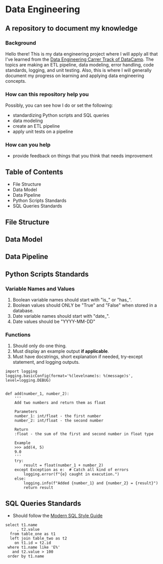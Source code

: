 
# Data Engineering
## A repository to document my knowledge
### Background
Hello there! This is my data engineering project where I will apply all that I've learned from the [Data Engineering Carrer Track of DataCamp](https://app.datacamp.com/learn/career-tracks/data-engineer). The topics are making an ETL pipeline, data modeling, error handling, code standards, logging, and unit testing. Also, this is where I will generally document my progress on learning and applying data engineering concepts.
### How can this repository help you
Possibly, you can see how I do or set the following:
- standardizing Python scripts and SQL queries
- data modeling
- create an ETL pipeline
- apply unit tests on a pipeline
### How can you help
- provide feedback on things that you think that needs improvement
## Table of Contents
- File Structure
- Data Model
- Data Pipeline
- Python Scripts Standards
- SQL Queries Standards
## File Structure
## Data Model
## Data Pipeline
## Python Scripts Standards
### Variable Names and Values
1. Boolean variable names should start with "is_" or "has_".
2. Boolean values should ONLY be "True" and "False" when stored in a database.
3. Date variable names should start with "date_".
4. Date values should be "YYYY-MM-DD"
### Functions
1. Should only do one thing.
2. Must display an example output **if applicable**.
3. Must have docstrings, short explanation if needed, try-except statement, and logging outputs.
```
import logging
logging.basicConfig(format='%(levelname)s: %(message)s', level=logging.DEBUG)


def add(number_1, number_2):
    '''
    Add two numbers and return them as float

    Parameters
    number_1: int/float - the first number
    number_2: int/float - the second number

    Return
    :float - the sum of the first and second number in float type

    Example
    >>> add(4, 5)
    9.0
    '''
    try:
        result = float(number_1 + number_2)
    except Exception as e:  # Catch all kind of errors
        logging.error(f"{e} caught in execution.")
    else:
        logging.info(f"Added {number_1} and {number_2} = {result}")
        return result

```
## SQL Queries Standards
- Should follow the [Modern SQL Style Guide](https://gist.github.com/mattmc3/38a85e6a4ca1093816c08d4815fbebfb)
```
select t1.name
     , t2.value
  from table_one as t1
  left join table_two as t2
    on t1.id = t2.id
 where t1.name like 'E%'
   and t2.value > 100
 order by t1.name
```
